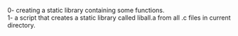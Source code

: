 0- creating a static library containing some functions.  
1- a script that creates a static library called liball.a from all .c files in current directory.
